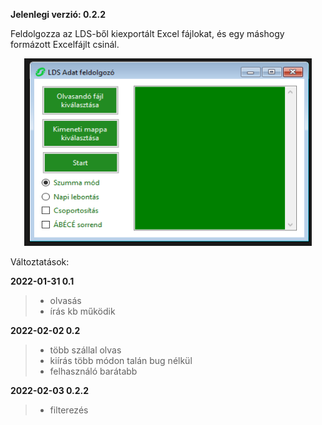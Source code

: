**Jelenlegi verzió: 0.2.2**

Feldolgozza az LDS-ből kiexportált Excel fájlokat, és egy máshogy formázott Excelfájlt csinál.

<p align="center">
  <img width="460" height="300" src="https://github.com/Wold0110/LDS_Feldolgozo/blob/master/img/mainform.png?raw=true">
</p>

Változtatások:

**2022-01-31 0.1**
> * olvasás
> * írás
> kb működik

**2022-02-02 0.2**
> * több szállal olvas
> * kiírás több módon talán bug nélkül
> * felhasználó barátabb

**2022-02-03 0.2.2**
> * filterezés